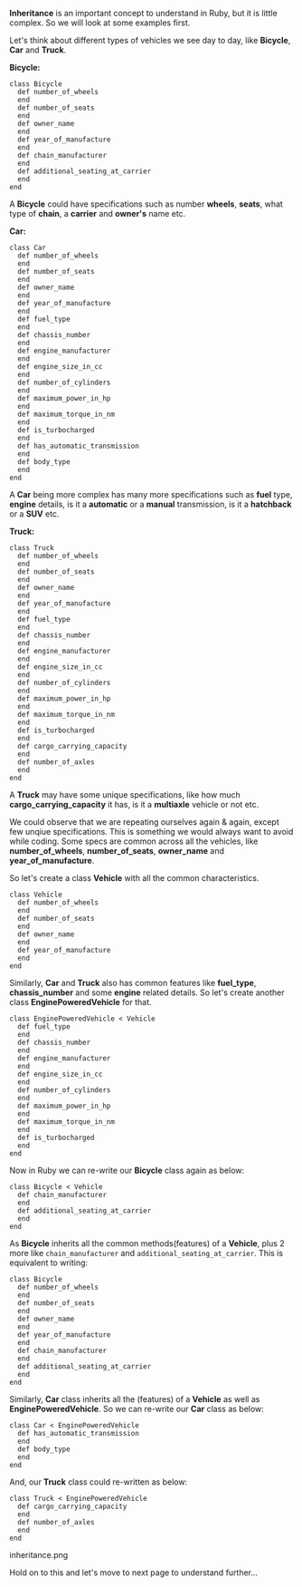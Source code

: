  **Inheritance** is an important concept to understand in Ruby, but it is little complex. So we will look at some examples first.

Let's think about different types of vehicles we see day to day, like **Bicycle**, **Car** and **Truck**.

**Bicycle:**

```
class Bicycle
  def number_of_wheels
  end
  def number_of_seats
  end
  def owner_name
  end
  def year_of_manufacture
  end
  def chain_manufacturer
  end
  def additional_seating_at_carrier
  end
end
```

A **Bicycle** could have specifications such as number **wheels**, **seats**,
what type of **chain**, a **carrier** and **owner's** name etc.

**Car:**

```
class Car
  def number_of_wheels
  end
  def number_of_seats
  end
  def owner_name
  end
  def year_of_manufacture
  end
  def fuel_type
  end
  def chassis_number
  end
  def engine_manufacturer
  end
  def engine_size_in_cc
  end
  def number_of_cylinders
  end
  def maximum_power_in_hp
  end
  def maximum_torque_in_nm
  end
  def is_turbocharged
  end
  def has_automatic_transmission
  end
  def body_type
  end
end
```

A **Car** being more complex has many more specifications such as **fuel** type, **engine** details,
is it a **automatic** or a **manual** transmission, is it a **hatchback** or a **SUV** etc.

**Truck:**

```
class Truck
  def number_of_wheels
  end
  def number_of_seats
  end
  def owner_name
  end
  def year_of_manufacture
  end
  def fuel_type
  end
  def chassis_number
  end
  def engine_manufacturer
  end
  def engine_size_in_cc
  end
  def number_of_cylinders
  end
  def maximum_power_in_hp
  end
  def maximum_torque_in_nm
  end
  def is_turbocharged
  end
  def cargo_carrying_capacity
  end
  def number_of_axles
  end
end
```

A **Truck** may have some unique specifications, like how much **cargo_carrying_capacity** it has, is it a **multiaxle** vehicle or not etc.


We could observe that we are repeating ourselves again & again,
except few unqiue specifications. This is something we would always want to avoid while coding. Some specs are common across all the vehicles, like **number_of_wheels**, **number_of_seats**, **owner_name** and **year_of_manufacture**.

So let's create a class **Vehicle** with all the common characteristics.

```
class Vehicle
  def number_of_wheels
  end
  def number_of_seats
  end
  def owner_name
  end
  def year_of_manufacture
  end
end
```

Similarly, **Car** and **Truck** also has common features like **fuel_type**, **chassis_number** and some **engine** related details. So let's create another class **EnginePoweredVehicle** for that.

```
class EnginePoweredVehicle < Vehicle
  def fuel_type
  end
  def chassis_number
  end
  def engine_manufacturer
  end
  def engine_size_in_cc
  end
  def number_of_cylinders
  end
  def maximum_power_in_hp
  end
  def maximum_torque_in_nm
  end
  def is_turbocharged
  end
end
```

Now in Ruby we can re-write our **Bicycle** class again as below:

```
class Bicycle < Vehicle
  def chain_manufacturer
  end
  def additional_seating_at_carrier
  end
end
```

As **Bicycle** inherits all the common methods(features) of a **Vehicle**, plus 2 more like `chain_manufacturer` and `additional_seating_at_carrier`. This is equivalent to writing:

```
class Bicycle
  def number_of_wheels
  end
  def number_of_seats
  end
  def owner_name
  end
  def year_of_manufacture
  end
  def chain_manufacturer
  end
  def additional_seating_at_carrier
  end
end
```

Similarly, **Car** class inherits all the (features) of a **Vehicle** as well as **EnginePoweredVehicle**. So we can re-write our **Car** class as below:

```
class Car < EnginePoweredVehicle
  def has_automatic_transmission
  end
  def body_type
  end
end
```

And, our **Truck** class could re-written as below:

```
class Truck < EnginePoweredVehicle
  def cargo_carrying_capacity
  end
  def number_of_axles
  end
end
```

<image>inheritance.png</image>

Hold on to this and let's move to next page to understand further...
